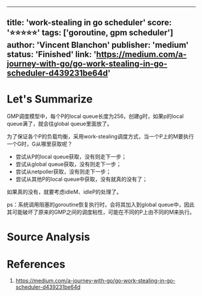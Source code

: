 
---
title: 'work-stealing in go scheduler'
score: '⭐️⭐️⭐️⭐️⭐️'
tags: ['goroutine, gpm scheduler']
author: 'Vincent Blanchon'
publisher: 'medium'
status: 'Finished'
link: 'https://medium.com/a-journey-with-go/go-work-stealing-in-go-scheduler-d439231be64d'
---

# Let's Summarize

GMP调度模型中，每个P的local queue长度为256，创建g时，如果p的local queue满了，就会往global queue里面放了。

为了保证各个P的负载均衡，采用work-stealing调度方式，当一个P上的M要执行一个G时，G从哪里获取呢？

- 尝试从P的local queue获取，没有则走下一步；
- 尝试从global queue获取，没有则走下一步；
- 尝试从netpoller获取，没有则走下一步；
- 尝试从其他P的local queue中获取，没有就真的没有了；

如果真的没有，就要考虑idleM、idleP的处理了。

ps：系统调用阻塞的goroutine恢复执行时，会将其加入到global queue中，因此其可能破坏了原来的GMP之间的调度粘性，可能在不同的P上由不同的M来执行。

# Source Analysis



# References
1. https://medium.com/a-journey-with-go/go-work-stealing-in-go-scheduler-d439231be64d
